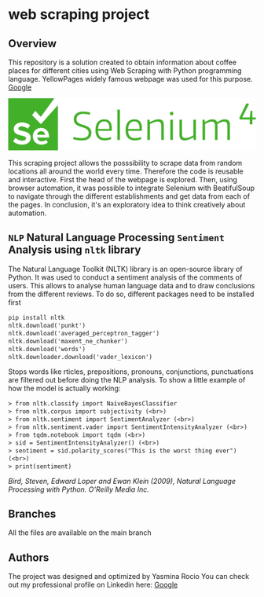 # web scraping project
 
## Overview
This repository is a solution created to obtain information about coffee places for different cities using Web Scraping with Python programming language. YellowPages widely famous webpage was used for this purpose. <a href="https://www.yellowpages.com/" target="_blank">Google</a>


![alt text](https://github.com/yasmina-99/web-scraping-project/blob/main/selenium_4_logo.png?raw=true)


This scraping project allows the posssibility to scrape data from random locations all around the world every time. Therefore the code is reusable and interactive. First the head of the webpage is explored. Then, using browser automation, it was possible to integrate Selenium with BeatifulSoup to navigate through the different establishments and get data from each of the pages. In conclusion, it's an exploratory idea to think creatively about automation.

## `NLP` Natural Language Processing `Sentiment` Analysis using `nltk` library 

The Natural Language Toolkit (NLTK) library is an open-source library of Python. It was used to conduct a sentiment analysis of the comments of users. This allows to analyse human language data and to draw conclusions from the different reviews. To do so, different packages need to be installed first

``` 
pip install nltk
nltk.download('punkt')
nltk.download('averaged_perceptron_tagger')
nltk.download('maxent_ne_chunker')
nltk.download('words')
nltk.downloader.download('vader_lexicon')
```

Stops words like rticles, prepositions, pronouns, conjunctions, punctuations are filtered out before doing the NLP analysis. To show a little example of how the model is actually working:

```
> from nltk.classify import NaiveBayesClassifier 
> from nltk.corpus import subjectivity (<br>)
> from nltk.sentiment import SentimentAnalyzer (<br>)
> from nltk.sentiment.vader import SentimentIntensityAnalyzer (<br>)
> from tqdm.notebook import tqdm (<br>)
> sid = SentimentIntensityAnalyzer() (<br>)
> sentiment = sid.polarity_scores("This is the worst thing ever") (<br>)
> print(sentiment)
```


*Bird, Steven, Edward Loper and Ewan Klein (2009), Natural Language Processing with Python. O'Reilly Media Inc.*

## Branches
All the files are available on the main branch 

## Authors 

The project was designed and optimized by Yasmina Rocio 
You can check out my professional profile on Linkedin here: <a href="https://www.linkedin.com/in/yasmina-rocio-luzardo/" target="_blank">Google</a>
